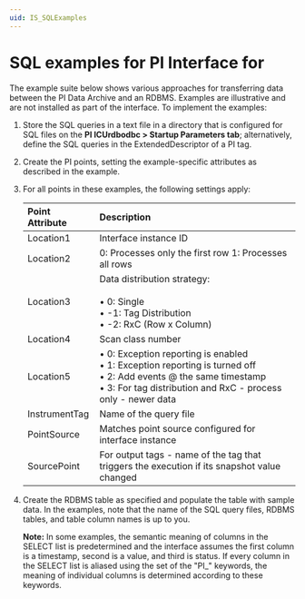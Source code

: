 ```yaml
---
uid: IS_SQLExamples
---
```


# SQL examples for PI Interface for <interface name>

<!-- Draft comment: Interface-specific topic. REPLACE WITH CONTENT FOR YOUR INTERFACE. -->

The example suite below shows various approaches for transferring data between the PI Data Archive and an RDBMS. Examples are illustrative and are not installed as part of the interface. To implement the examples:

1. Store the SQL queries in a text file in a directory that is configured for SQL files on the **PI ICUrdbodbc > Startup Parameters tab**; alternatively, define the SQL queries in the ExtendedDescriptor of a PI tag.

2. Create the PI points, setting the example-specific attributes as described in the example.

3. For all points in these examples, the following settings apply:

    | Point Attribute | Description |
    |:-|:-|
    | Location1 | Interface instance ID |
    | Location2 | 0: Processes only the first row 1: Processes all rows |
    | Location3 | Data distribution strategy:<br><br>&bull; 0: Single <br>&bull; -1: Tag Distribution <br>&bull; -2: RxC (Row x Column) |
    | Location4 | Scan class number |
    | Location5 | &bull; 0: Exception reporting is enabled <br>&bull; 1: Exception reporting is turned off <br>&bull; 2: Add events @ the same timestamp <br>&bull; 3: For tag distribution and RxC - process only - newer data |
    | InstrumentTag | Name of the query file |
    | PointSource | Matches point source configured for interface instance |
    | SourcePoint | For output tags - name of the tag that triggers the execution if its snapshot value changed |

4. Create the RDBMS table as specified and populate the table with sample data. In the examples, note that the name of the SQL query files, RDBMS tables, and table column names is up to you.
    
    **Note:** In some examples, the semantic meaning of columns in the SELECT list is predetermined and the interface assumes the first column is a timestamp, second is a value, and third is status. If every column in the SELECT list is aliased using the set of the "PI_" keywords, the meaning of individual columns is determined according to these keywords.
    